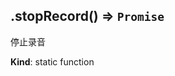 <a name="module_miot/host/audio.stopRecord"></a>

## .stopRecord() ⇒ <code>Promise</code>
停止录音

**Kind**: static function  
